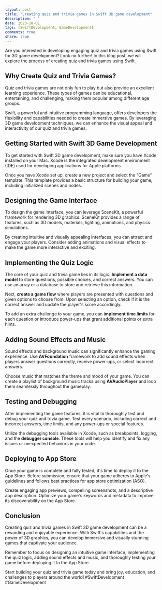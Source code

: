 ```yaml
---
layout: post
title: "Creating quiz and trivia games in Swift 3D game development"
description: " "
date: 2023-10-01
tags: [SwiftDevelopment, GameDevelopment]
comments: true
share: true
---
```


Are you interested in developing engaging quiz and trivia games using Swift for 3D game development? Look no further! In this blog post, we will explore the process of creating quiz and trivia games using Swift.

## Why Create Quiz and Trivia Games?

Quiz and trivia games are not only fun to play but also provide an excellent learning experience. These types of games can be educational, entertaining, and challenging, making them popular among different age groups.

Swift, a powerful and intuitive programming language, offers developers the flexibility and capabilities needed to create immersive games. By leveraging 3D game development techniques, we can enhance the visual appeal and interactivity of our quiz and trivia games.

## Getting Started with Swift 3D Game Development

To get started with Swift 3D game development, make sure you have Xcode installed on your Mac. Xcode is the integrated development environment (IDE) used for developing applications for Apple platforms.

Once you have Xcode set up, create a new project and select the "Game" template. This template provides a basic structure for building your game, including initialized scenes and nodes.

## Designing the Game Interface

To design the game interface, you can leverage SceneKit, a powerful framework for rendering 3D graphics. SceneKit provides a range of features, such as 3D models, materials, lighting, animations, and physics simulations.

By creating intuitive and visually appealing interfaces, you can attract and engage your players. Consider adding animations and visual effects to make the game more interactive and exciting.

## Implementing the Quiz Logic

The core of your quiz and trivia game lies in its logic. **Implement a data model** to store questions, possible choices, and correct answers. You can use an array or a database to store and retrieve this information.

Next, **create a game flow** where players are presented with questions and given options to choose from. Upon selecting an option, check if it is the correct answer and update the player's score accordingly.

To add an extra challenge to your game, you can **implement time limits** for each question or introduce power-ups that grant additional points or extra hints.

## Adding Sound Effects and Music

Sound effects and background music can significantly enhance the gaming experience. Use **AVFoundation** framework to add sound effects when players answer questions correctly, receive power-ups, or select incorrect answers.

Choose music that matches the theme and mood of your game. You can create a playlist of background music tracks using **AVAudioPlayer** and loop them seamlessly throughout the gameplay.

## Testing and Debugging

After implementing the game features, it is vital to thoroughly test and debug your quiz and trivia game. Test every scenario, including correct and incorrect answers, time limits, and any power-ups or special features.

Utilize the debugging tools available in Xcode, such as breakpoints, logging, and the **debugger console**. These tools will help you identify and fix any issues or unexpected behaviors in your code.

## Deploying to App Store

Once your game is complete and fully tested, it's time to deploy it to the App Store. Before submission, ensure that your game adheres to Apple's guidelines and follows best practices for app store optimization (ASO).

Create engaging app previews, compelling screenshots, and a descriptive app description. Optimize your game's keywords and metadata to improve its discoverability on the App Store.

## Conclusion

Creating quiz and trivia games in Swift 3D game development can be a rewarding and enjoyable experience. With Swift's capabilities and the power of 3D graphics, you can develop immersive and visually stunning games that captivate your audience.

Remember to focus on designing an intuitive game interface, implementing the quiz logic, adding sound effects and music, and thoroughly testing your game before deploying it to the App Store.

Start building your quiz and trivia game today and bring joy, education, and challenges to players around the world! #SwiftDevelopment #GameDevelopment